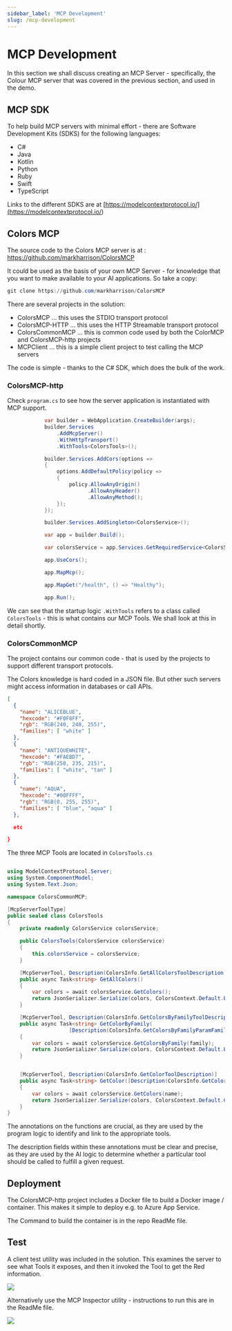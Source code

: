 ```yaml
---
sidebar_label: 'MCP Development'
slug: /mcp-development
---
```


# MCP Development

In this section we shall discuss creating an MCP Server - specifically, the Colour MCP server that was covered in the previous section, and used in the demo.

## MCP SDK

To help build MCP servers with minimal effort - there are Software Development Kits (SDKS) for the following languages:  

- C# 
- Java 
- Kotlin 
- Python 
- Ruby
- Swift
- TypeScript 

Links to the different SDKS are at [https://modelcontextprotocol.io/](<https://modelcontextprotocol.io/>)

## Colors MCP

The source code to the Colors MCP server is at : https://github.com/markharrison/ColorsMCP 

It could be used as the basis of your own MCP Server - for knowledge that you want to make available to your AI applications.  So take a copy: 

```powershell
git clone https://github.com/markharrison/ColorsMCP 
```

There are several projects in the solution:

- ColorsMCP ... this uses the STDIO transport protocol
- ColorsMCP-HTTP ... this uses the HTTP Streamable transport protocol
- ColorsCommonMCP ... this is common code used by both the ColorMCP and ColorsMCP-http projects
- MCPClient ... this is a simple client project to test calling the MCP servers

The code is simple - thanks to the C# SDK, which does the bulk of the work. 

### ColorsMCP-http

Check `program.cs` to see how the server application is instantiated with MCP support.

```C#
            var builder = WebApplication.CreateBuilder(args);
            builder.Services
                .AddMcpServer()
                .WithHttpTransport()
                .WithTools<ColorsTools>();

            builder.Services.AddCors(options =>
            {
                options.AddDefaultPolicy(policy =>
                {
                    policy.AllowAnyOrigin()
                          .AllowAnyHeader()
                          .AllowAnyMethod();
                });
            });

            builder.Services.AddSingleton<ColorsService>();

            var app = builder.Build();

            var colorsService = app.Services.GetRequiredService<ColorsService>(); 

            app.UseCors();

            app.MapMcp();

            app.MapGet("/health", () => "Healthy");

            app.Run();
```

We can see that the startup logic `.WithTools` refers to a class called `ColorsTools` - this is what contains our MCP Tools.  We shall look at this in detail shortly.

### ColorsCommonMCP

The project contains our common code - that is used by the projects to support different transport protocols.

The Colors knowledge is hard coded in a JSON file.  But other such servers might access information in databases or call APIs.

```JSON
[
  {
    "name": "ALICEBLUE",
    "hexcode": "#F0F8FF",
    "rgb": "RGB(240, 248, 255)",
    "families": [ "white" ]
  },
  {
    "name": "ANTIQUEWHITE",
    "hexcode": "#FAEBD7",
    "rgb": "RGB(250, 235, 215)",
    "families": [ "white", "tan" ]
  },
  {
    "name": "AQUA",
    "hexcode": "#00FFFF",
    "rgb": "RGB(0, 255, 255)",
    "families": [ "blue", "aqua" ]
  },

  etc 

}
  ```

The three MCP Tools are located in `ColorsTools.cs`

```C#

using ModelContextProtocol.Server;
using System.ComponentModel;
using System.Text.Json;

namespace ColorsCommonMCP;

[McpServerToolType]
public sealed class ColorsTools
{
    private readonly ColorsService colorsService;

    public ColorsTools(ColorsService colorsService)
    {
        this.colorsService = colorsService;
    }

    [McpServerTool, Description(ColorsInfo.GetAllColorsToolDescription)]
    public async Task<string> GetAllColors()
    {
        var colors = await colorsService.GetColors();
        return JsonSerializer.Serialize(colors, ColorsContext.Default.ListColors);
    }

    [McpServerTool, Description(ColorsInfo.GetColorsByFamilyToolDescription)]    
    public async Task<string> GetColorByFamily(
                    [Description(ColorsInfo.GetColorsByFamilyParamFamilyDescription)] string family)
    {
        var colors = await colorsService.GetColorsByFamily(family);
        return JsonSerializer.Serialize(colors, ColorsContext.Default.ListColors);
    }


    [McpServerTool, Description(ColorsInfo.GetColorToolDescription)]
    public async Task<string> GetColor([Description(ColorsInfo.GetColorParamNameDescription)] string name)
    {
        var colors = await colorsService.GetColors(name);
        return JsonSerializer.Serialize(colors, ColorsContext.Default.Colors);
    }
}

```

The annotations on the functions are crucial, as they are used by the program logic to identify and link to the appropriate tools.

The description fields within these annotations must be clear and precise, as they are used by the AI logic to determine whether a particular tool should be called to fulfill a given request.


## Deployment 

The ColorsMCP-http project includes a Docker file to build a Docker image / container.  This makes it simple to deploy e.g. to Azure App Service.

The Command to build the container is in the repo ReadMe file.  

## Test 

A client test utility was included in the solution.  This examines the server to see what Tools it exposes, and then it invoked the Tool to get the Red information.

![](images/test1.png)

Alternatively use the MCP Inspector utility - instructions to run this are in the ReadMe file. 

![](images/test2.png)
